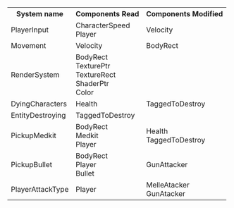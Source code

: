 <html>
<head>
<link rel="stylesheet" href="style.css">
</head>
<body>
<table>
<tr>
<th>System name</th>
<th>Components Read</th>
<th>Components Modified</th>
</tr>
<tr>
<td>PlayerInput</td>
<td>
CharacterSpeed<br />
Player<br />
</td>
<td>
Velocity<br />
</td>
</tr>
<tr>
<td>Movement</td>
<td>
Velocity<br />
</td>
<td>
BodyRect<br />
</td>
</tr>
<tr>
<td>RenderSystem</td>
<td>
BodyRect<br />
TexturePtr<br />
TextureRect<br />
ShaderPtr<br />
Color<br />
</td>
<td>
</td>
</tr>
<tr>
<td>DyingCharacters</td>
<td>
Health<br />
</td>
<td>
TaggedToDestroy<br />
</td>
</tr>
<tr>
<td>EntityDestroying</td>
<td>
TaggedToDestroy<br />
</td>
<td>
</td>
</tr>
<tr>
<td>PickupMedkit</td>
<td>
BodyRect<br />
Medkit<br />
Player<br />
</td>
<td>
Health<br />
TaggedToDestroy<br />
</td>
</tr>
<tr>
<td>PickupBullet</td>
<td>
BodyRect<br />
Player<br />
Bullet<br />
</td>
<td>
GunAttacker<br />
</td>
</tr>
<tr>
<td>PlayerAttackType</td>
<td>
Player<br />
</td>
<td>
MelleAtacker<br />
GunAtacker<br />
</td>
</tr>
</table>
</body>
</html>
